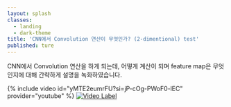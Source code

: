 ```yaml
---
layout: splash
classes:
  - landing
  - dark-theme
title: 'CNN에서 Convolution 연산이 무엇인가? (2-dimentional) test'
published: ture
---
```


CNN에서 Convolution 연산을 하게 되는데, 어떻게 계산이 되며 feature map은 무엇인지에 대해 간략하게 설명을 녹화하였습니다.

{% include video id="yMTE2eumrFU?si=jP-cOg-PWoF0-lEC" provider="youtube" %}
[![Video Label](https://img.youtube.com/vi/yMTE2eumrFU/0.jpg)](https://youtu.be/yMTE2eumrFU)
